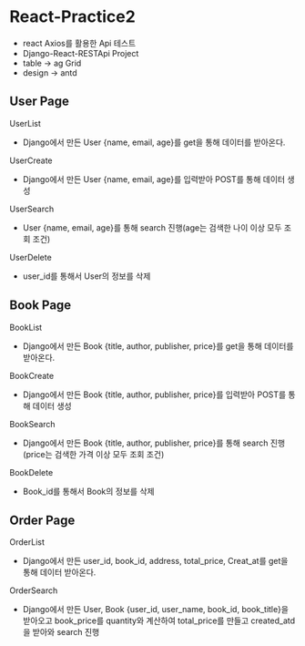 # React-Practice2
- react Axios를 활용한 Api 테스트
- Django-React-RESTApi Project
- table -> ag Grid
- design -> antd

## User Page
UserList
- Django에서 만든 User {name, email, age}를 get을 통해 데이터를 받아온다.

UserCreate
- Django에서 만든 User {name, email, age}를 입력받아 POST를 통해 데이터 생성

UserSearch
- User {name, email, age}를 통해 search 진행(age는 검색한 나이 이상 모두 조회 조건)

UserDelete
- user_id를 통해서 User의 정보를 삭제

## Book Page
BookList
- Django에서 만든 Book {title, author, publisher, price}를 get을 통해 데이터를 받아온다.

BookCreate
- Django에서 만든 Book {title, author, publisher, price}를 입력받아 POST를 통해 데이터 생성

BookSearch
- Django에서 만든 Book {title, author, publisher, price}를 통해 search 진행(price는 검색한 가격 이상 모두 조회 조건)

BookDelete
- Book_id를 통해서 Book의 정보를 삭제

## Order Page 
OrderList
- Django에서 만든 user_id, book_id, address, total_price, Creat_at를 get을 통해 데이터 받아온다.

OrderSearch
- Django에서 만든 User, Book {user_id, user_name, book_id, book_title}을 받아오고 book_price를 quantity와 계산하여 total_price를 만들고 created_atd을 받아와 search 진행